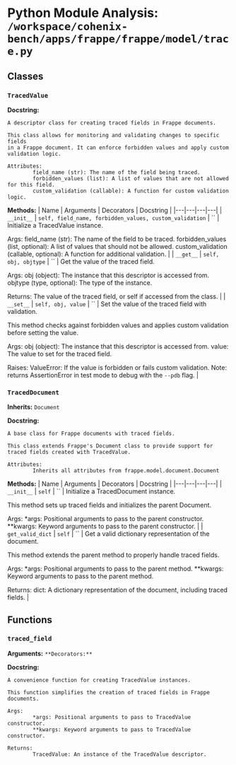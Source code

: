 # Python Module Analysis: `/workspace/cohenix-bench/apps/frappe/frappe/model/trace.py`

## Classes

### `TracedValue`


**Docstring:**
```
A descriptor class for creating traced fields in Frappe documents.

This class allows for monitoring and validating changes to specific fields
in a Frappe document. It can enforce forbidden values and apply custom
validation logic.

Attributes:
        field_name (str): The name of the field being traced.
        forbidden_values (list): A list of values that are not allowed for this field.
        custom_validation (callable): A function for custom validation logic.
```

**Methods:**
| Name | Arguments | Decorators | Docstring |
|---|---|---|---|
| `__init__` | `self, field_name, forbidden_values, custom_validation` | `` | Initialize a TracedValue instance.

Args:
        field_name (str): The name of the field to be traced.
        forbidden_values (list, optional): A list of values that should not be allowed.
        custom_validation (callable, optional): A function for additional validation. |
| `__get__` | `self, obj, objtype` | `` | Get the value of the traced field.

Args:
        obj (object): The instance that this descriptor is accessed from.
        objtype (type, optional): The type of the instance.

Returns:
        The value of the traced field, or self if accessed from the class. |
| `__set__` | `self, obj, value` | `` | Set the value of the traced field with validation.

This method checks against forbidden values and applies custom validation
before setting the value.

Args:
        obj (object): The instance that this descriptor is accessed from.
        value: The value to set for the traced field.

Raises:
        ValueError: If the value is forbidden or fails custom validation.
            Note: returns AssertionError in test mode to debug with the `--pdb` flag. |


### `TracedDocument`
**Inherits:** `Document`


**Docstring:**
```
A base class for Frappe documents with traced fields.

This class extends Frappe's Document class to provide support for
traced fields created with TracedValue.

Attributes:
        Inherits all attributes from frappe.model.document.Document
```

**Methods:**
| Name | Arguments | Decorators | Docstring |
|---|---|---|---|
| `__init__` | `self` | `` | Initialize a TracedDocument instance.

This method sets up traced fields and initializes the parent Document.

Args:
        *args: Positional arguments to pass to the parent constructor.
        **kwargs: Keyword arguments to pass to the parent constructor. |
| `get_valid_dict` | `self` | `` | Get a valid dictionary representation of the document.

This method extends the parent method to properly handle traced fields.

Args:
        *args: Positional arguments to pass to the parent method.
        **kwargs: Keyword arguments to pass to the parent method.

Returns:
        dict: A dictionary representation of the document, including traced fields. |





## Functions

### `traced_field`
**Arguments:** ``
**Decorators:** ``

**Docstring:**
```
A convenience function for creating TracedValue instances.

This function simplifies the creation of traced fields in Frappe documents.

Args:
        *args: Positional arguments to pass to TracedValue constructor.
        **kwargs: Keyword arguments to pass to TracedValue constructor.

Returns:
        TracedValue: An instance of the TracedValue descriptor.
```

